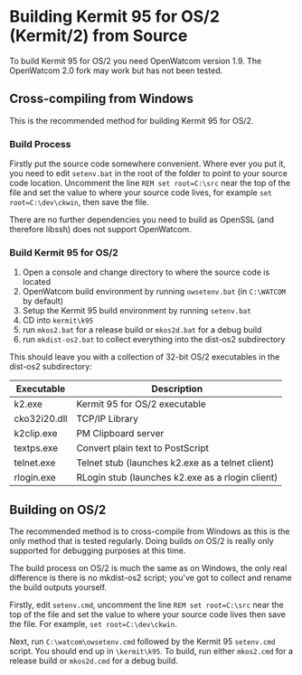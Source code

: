 # Building Kermit 95 for OS/2 (Kermit/2) from Source

To build Kermit 95 for OS/2 you need OpenWatcom version 1.9. The OpenWatcom 2.0
fork may work but has not been tested. 

## Cross-compiling from Windows
This is the recommended method for building Kermit 95 for OS/2.

### Build Process

Firstly put the source code somewhere convenient. Where ever you put it, you
need to edit `setenv.bat` in the root of the folder to point to your source
code location. Uncomment the line `REM set root=C:\src` near the top of the
file and set the value to where your source code lives, for example
`set root=C:\dev\ckwin`, then save the file.

There are no further dependencies you need to build as OpenSSL (and therefore 
libssh) does not support OpenWatcom.

### Build Kermit 95 for OS/2

1. Open a console and change directory to where the source code is located
2. OpenWatcom build environment by running `owsetenv.bat` (in `C:\WATCOM` by default)
3. Setup the Kermit 95 build environment by running `setenv.bat`
4. CD into `kermit\k95`
5. run `mkos2.bat` for a release build or `mkos2d.bat` for a debug build
6. run `mkdist-os2.bat` to collect everything into the dist-os2 subdirectory

This should leave you with a collection of 32-bit OS/2 executables in the
dist-os2 subdirectory:

| Executable   | Description                                      |
|--------------|--------------------------------------------------|
| k2.exe       | Kermit 95 for OS/2 executable                     |
| cko32i20.dll | TCP/IP Library                                   |
| k2clip.exe   | PM Clipboard server                              |
| textps.exe   | Convert plain text to PostScript                 |
| telnet.exe   | Telnet stub (launches k2.exe as a telnet client) |
| rlogin.exe   | RLogin stub (launches k2.exe as a rlogin client) |


## Building on OS/2

The recommended method is to cross-compile from Windows as this is the only
method that is tested regularly. Doing builds *on* OS/2 is really only supported
for debugging purposes at this time.

The build process on OS/2 is much the same as on Windows, the only real
difference is there is no mkdist-os2 script; you've got to collect and rename 
the build outputs yourself.

Firstly, edit `setenv.cmd`, uncomment the line `REM set root=C:\src` near the
top of the file and set the value to where your source code lives then save the
file. For example, `set root=C:\dev\ckwin`.

Next, run `C:\watcom\owsetenv.cmd` followed by the Kermit 95 `setenv.cmd` script.
You should end up in `\kermit\k95`. To build, run either `mkos2.cmd` for a
release build or `mkos2d.cmd` for a debug build.

